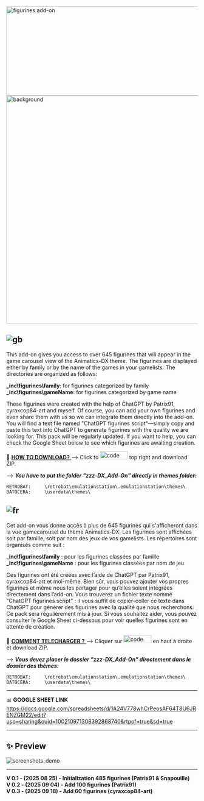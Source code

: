 <img width="862" height="234" alt="figurines add-on" src="https://github.com/user-attachments/assets/4e4df8ff-ac11-4878-815d-1df590e060ab" />
  
<img width="2278" height="600" alt="background" src="https://github.com/user-attachments/assets/1a15e0c6-f3f1-47c3-a351-7187e9239bf4" />
  

## ![gb](https://github.com/Snapouille/es-theme-Animatics-DX-Music/assets/105559045/a1e80520-3bff-4ff7-9bbf-d96489424fc3) 

This add-on gives you access to over 645 figurines that will appear in the game carousel view of the Animatics-DX theme. The figurines are displayed either by family or by the name of the games in your gamelists. The directories are organized as follows:

**_inc\figurines\family**: for figurines categorized by family  
**_inc\figurines\gameName**: for figurines categorized by game name

These figurines were created with the help of ChatGPT by Patrix91, cyraxcop84-art and myself. Of course, you can add your own figurines and even share them with us so we can integrate them directly into the add-on. You will find a text file named "ChatGPT figurines script"—simply copy and paste this text into ChatGPT to generate figurines with the quality we are looking for.
This pack will be regularly updated. If you want to help, you can check the Google Sheet below to see which figurines are awaiting creation.

💾 <ins> **HOW TO DOWNLOAD?** </ins> --> Click to <img width="73" height="21" alt="code" src="https://github.com/user-attachments/assets/7b8aeffd-ba90-4a55-a02b-f5ec8cd52cca" /> top right and download ZIP.    

--> ***You have to put the folder "zzz-DX_Add-On" directly in themes folder:***

    RETROBAT:     \retrobat\emulationstation\.emulationstation\themes\
    BATOCERA:     \userdata\themes\

  
## ![fr](https://github.com/Snapouille/es-theme-Animatics-DX-Music/assets/105559045/c889ac90-f68b-4008-80ff-7d1903eed8eb) 

Cet add-on vous donne accès à plus de 645 figurines qui s'afficheront dans la vue gamecarousel du thème Animatics-DX. Les figurines sont affichées soit par famille, soit par nom des jeux de vos gamelists. Les répertoires sont organisés comme suit :

**_inc\figurines\family** : pour les figurines classées par famille  
**_inc\figurines\gameName** : pour les figurines classées par nom de jeu

Ces figurines ont été créées avec l’aide de ChatGPT par Patrix91, cyraxcop84-art et moi-même. Bien sûr, vous pouvez ajouter vos propres figurines et même nous les partager pour qu’elles soient intégrées directement dans l’add-on. Vous trouverez un fichier texte nommé "ChatGPT figurines script" : il vous suffit de copier-coller ce texte dans ChatGPT pour générer des figurines avec la qualité que nous recherchons.
Ce pack sera régulièrement mis à jour. Si vous souhaitez aider, vous pouvez consulter le Google Sheet ci-dessous pour voir quelles figurines sont en attente de création.

💾 <ins> **COMMENT TELECHARGER ?** </ins> --> Cliquer sur <img width="73" height="21" alt="code" src="https://github.com/user-attachments/assets/0b30be1b-d912-4352-9cf8-b48cc21d6f78" /> en haut à droite et download ZIP.   

--> ***Vous devez placer le dossier "zzz-DX_Add-On" directement dans le dossier des thèmes:***
 
    RETROBAT:     \retrobat\emulationstation\.emulationstation\themes\
    BATOCERA:     \userdata\themes\
  
---
  
📊 **GOOGLE SHEET LINK**   
https://docs.google.com/spreadsheets/d/1A24V778whCrPeosAF64T8U6JRENZGM22/edit?usp=sharing&ouid=100210971308392868740&rtpof=true&sd=true
  
---
  
## ✨ Preview
  
![screenshots_demo](https://github.com/user-attachments/assets/fa03845d-eaa1-419e-aa0e-7890ea5226d5)
  
---

**V 0.1 - (2025 08 25) - Initialization 485 figurines (Patrix91 & Snapouille)**  
**V 0.2 - (2025 09 04) - Add 100 figurines (Patrix91)**    
**V 0.3 - (2025 09 18) - Add 60 figurines (cyraxcop84-art)**    
  
